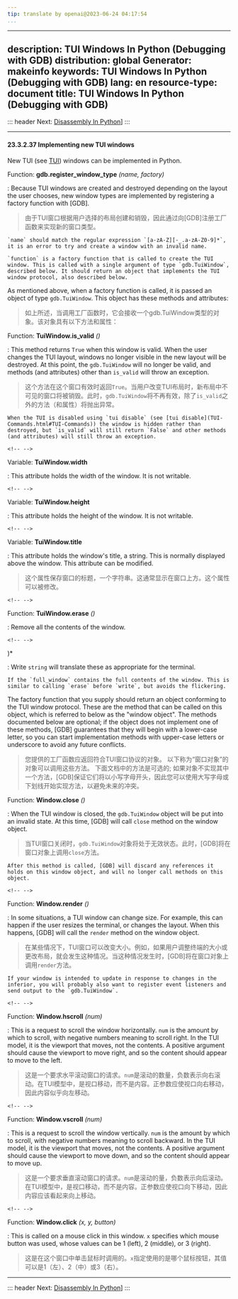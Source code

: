 ```yaml
---
tip: translate by openai@2023-06-24 04:17:54
...
```

---
description: TUI Windows In Python (Debugging with GDB)
distribution: global
Generator: makeinfo
keywords: TUI Windows In Python (Debugging with GDB)
lang: en
resource-type: document
title: TUI Windows In Python (Debugging with GDB)
---
::: header
Next: [Disassembly In Python](Disassembly-In-Python.html#Disassembly-In-Python)]
:::

---

#### 23.3.2.37 Implementing new TUI windows

New TUI (see [TUI](TUI.html#TUI)) windows can be implemented in Python.

Function: **gdb.register_window_type** *(name, factory)*


:   Because TUI windows are created and destroyed depending on the layout the user chooses, new window types are implemented by registering a factory function with [GDB].

> 由于TUI窗口根据用户选择的布局创建和销毁，因此通过向[GDB]注册工厂函数来实现新的窗口类型。

```
`name` should match the regular expression `[a-zA-Z][-_.a-zA-Z0-9]*`, it is an error to try and create a window with an invalid name.

`function` is a factory function that is called to create the TUI window. This is called with a single argument of type `gdb.TuiWindow`, described below. It should return an object that implements the TUI window protocol, also described below.
```


As mentioned above, when a factory function is called, it is passed an object of type `gdb.TuiWindow`. This object has these methods and attributes:

> 如上所述，当调用工厂函数时，它会接收一个gdb.TuiWindow类型的对象。该对象具有以下方法和属性：

Function: **TuiWindow.is_valid** *()*


:   This method returns `True` when this window is valid. When the user changes the TUI layout, windows no longer visible in the new layout will be destroyed. At this point, the `gdb.TuiWindow` will no longer be valid, and methods (and attributes) other than `is_valid` will throw an exception.

> 这个方法在这个窗口有效时返回`True`。当用户改变TUI布局时，新布局中不可见的窗口将被销毁。此时，`gdb.TuiWindow`将不再有效，除了`is_valid`之外的方法（和属性）将抛出异常。

```
When the TUI is disabled using `tui disable` (see [tui disable](TUI-Commands.html#TUI-Commands)) the window is hidden rather than destroyed, but `is_valid` will still return `False` and other methods (and attributes) will still throw an exception.
```

```
<!-- -->
```

Variable: **TuiWindow.width**

:   This attribute holds the width of the window. It is not writable.

```
<!-- -->
```

Variable: **TuiWindow.height**

:   This attribute holds the height of the window. It is not writable.

```
<!-- -->
```

Variable: **TuiWindow.title**


:   This attribute holds the window's title, a string. This is normally displayed above the window. This attribute can be modified.

> 这个属性保存窗口的标题，一个字符串。这通常显示在窗口上方。这个属性可以被修改。

```
<!-- -->
```

Function: **TuiWindow.erase** *()*

:   Remove all the contents of the window.

```
<!-- -->
```

)*

:   Write `string` will translate these as appropriate for the terminal.

```
If the `full_window` contains the full contents of the window. This is similar to calling `erase` before `write`, but avoids the flickering.
```


The factory function that you supply should return an object conforming to the TUI window protocol. These are the method that can be called on this object, which is referred to below as the "window object". The methods documented below are optional; if the object does not implement one of these methods, [GDB] guarantees that they will begin with a lower-case letter, so you can start implementation methods with upper-case letters or underscore to avoid any future conflicts.

> 您提供的工厂函数应返回符合TUI窗口协议的对象。 以下称为“窗口对象”的对象可以调用这些方法。 下面文档中的方法是可选的; 如果对象不实现其中一个方法，[GDB]保证它们将以小写字母开头，因此您可以使用大写字母或下划线开始实现方法，以避免未来的冲突。

Function: **Window.close** *()*


:   When the TUI window is closed, the `gdb.TuiWindow` object will be put into an invalid state. At this time, [GDB] will call `close` method on the window object.

> 当TUI窗口关闭时，`gdb.TuiWindow`对象将处于无效状态。此时，[GDB]将在窗口对象上调用`close`方法。

```
After this method is called, [GDB] will discard any references it holds on this window object, and will no longer call methods on this object.
```

```
<!-- -->
```

Function: **Window.render** *()*


:   In some situations, a TUI window can change size. For example, this can happen if the user resizes the terminal, or changes the layout. When this happens, [GDB] will call the `render` method on the window object.

> 在某些情况下，TUI窗口可以改变大小。例如，如果用户调整终端的大小或更改布局，就会发生这种情况。当这种情况发生时，[GDB]将在窗口对象上调用`render`方法。

```
If your window is intended to update in response to changes in the inferior, you will probably also want to register event listeners and send output to the `gdb.TuiWindow`.
```

```
<!-- -->
```

Function: **Window.hscroll** *(num)*


:   This is a request to scroll the window horizontally. `num` is the amount by which to scroll, with negative numbers meaning to scroll right. In the TUI model, it is the viewport that moves, not the contents. A positive argument should cause the viewport to move right, and so the content should appear to move to the left.

> 这是一个要求水平滚动窗口的请求。`num`是滚动的数量，负数表示向右滚动。在TUI模型中，是视口移动，而不是内容。正参数应使视口向右移动，因此内容似乎向左移动。

```
<!-- -->
```

Function: **Window.vscroll** *(num)*


:   This is a request to scroll the window vertically. `num` is the amount by which to scroll, with negative numbers meaning to scroll backward. In the TUI model, it is the viewport that moves, not the contents. A positive argument should cause the viewport to move down, and so the content should appear to move up.

> 这是一个要求垂直滚动窗口的请求。`num`是滚动的量，负数表示向后滚动。在TUI模型中，是视口移动，而不是内容。正参数应使视口向下移动，因此内容应该看起来向上移动。

```
<!-- -->
```

Function: **Window.click** *(x, y, button)*


:   This is called on a mouse click in this window. `x` specifies which mouse button was used, whose values can be 1 (left), 2 (middle), or 3 (right).

> 这是在这个窗口中单击鼠标时调用的。`x`指定使用的是哪个鼠标按钮，其值可以是1（左）、2（中）或3（右）。

---

::: header
Next: [Disassembly In Python](Disassembly-In-Python.html#Disassembly-In-Python)]
:::
